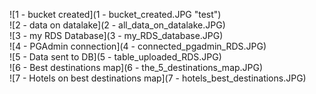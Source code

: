 ![1 - bucket created](1 - bucket_created.JPG "test")\
![2 - data on datalake](2 - all_data_on_datalake.JPG)\
![3 - my RDS Database](3 - my_RDS_database.JPG)\
![4 - PGAdmin connection](4 - connected_pgadmin_RDS.JPG)\
![5 - Data sent to DB](5 - table_uploaded_RDS.JPG)\
![6 - Best destinations map](6 - the_5_destinations_map.JPG)\
![7 - Hotels on best destinations map](7 - hotels_best_destinations.JPG)